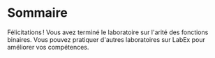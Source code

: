# Sommaire

Félicitations ! Vous avez terminé le laboratoire sur l'arité des fonctions binaires. Vous pouvez pratiquer d'autres laboratoires sur LabEx pour améliorer vos compétences.
